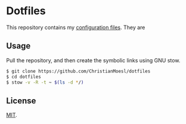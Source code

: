 # Dotfiles
This repository contains my [configuration files](http://dotfiles.github.io). They are 

Usage
-----

Pull the repository, and then create the symbolic links using GNU
stow.

```zsh
$ git clone https://github.com/ChristianMoesl/dotfiles
$ cd dotfiles
$ stow -v -R -t ~ $(ls -d */)
```

License
-------

[MIT](http://opensource.org/licenses/MIT).
